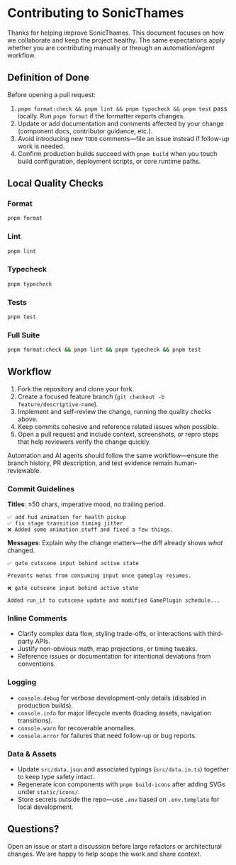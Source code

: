 # Contributing to SonicThames

Thanks for helping improve SonicThames. This document focuses on how we collaborate and keep the project healthy. The same expectations apply whether you are contributing manually or through an automation/agent workflow.

## Definition of Done

Before opening a pull request:

1. `pnpm format:check && pnpm lint && pnpm typecheck && pnpm test` pass locally. Run `pnpm format` if the formatter reports changes.
2. Update or add documentation and comments affected by your change (component docs, contributor guidance, etc.).
3. Avoid introducing new `TODO` comments—file an issue instead if follow-up work is needed.
4. Confirm production builds succeed with `pnpm build` when you touch build configuration, deployment scripts, or core runtime paths.

## Local Quality Checks

### Format

```bash
pnpm format
```

### Lint

```bash
pnpm lint
```

### Typecheck

```bash
pnpm typecheck
```

### Tests

```bash
pnpm test
```

### Full Suite

```bash
pnpm format:check && pnpm lint && pnpm typecheck && pnpm test
```

## Workflow

1. Fork the repository and clone your fork.
2. Create a focused feature branch (`git checkout -b feature/descriptive-name`).
3. Implement and self-review the change, running the quality checks above.
4. Keep commits cohesive and reference related issues when possible.
5. Open a pull request and include context, screenshots, or repro steps that help reviewers verify the change quickly.

Automation and AI agents should follow the same workflow—ensure the branch history, PR description, and test evidence remain human-reviewable.

### Commit Guidelines

**Titles**: ≤50 chars, imperative mood, no trailing period.

```
✅ add hud animation for health pickup
✅ fix stage transition timing jitter
❌ Added some animation stuff and fixed a few things.
```

**Messages**: Explain _why_ the change matters—the diff already shows _what_ changed.

```
✅ gate cutscene input behind active state

Prevents menus from consuming input once gameplay resumes.

❌ gate cutscene input behind active state

Added run_if to cutscene update and modified GamePlugin schedule...
```

### Inline Comments

- Clarify complex data flow, styling trade-offs, or interactions with third-party APIs.
- Justify non-obvious math, map projections, or timing tweaks.
- Reference issues or documentation for intentional deviations from conventions.

### Logging

- `console.debug` for verbose development-only details (disabled in production builds).
- `console.info` for major lifecycle events (loading assets, navigation transitions).
- `console.warn` for recoverable anomalies.
- `console.error` for failures that need follow-up or bug reports.

### Data & Assets

- Update `src/data.json` and associated typings (`src/data.io.ts`) together to keep type safety intact.
- Regenerate icon components with `pnpm build-icons` after adding SVGs under `static/icons/`.
- Store secrets outside the repo—use `.env` based on `.env.template` for local development.

## Questions?

Open an issue or start a discussion before large refactors or architectural changes. We are happy to help scope the work and share context.
